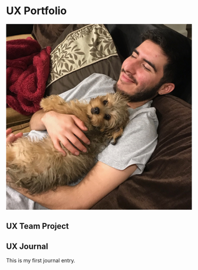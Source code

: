 # UX Portfolio
![a young person with facial hair reclining on a sofa while lovingly holding a small brown puppy](https://raw.githubusercontent.com/UsabilityEngineering/uxportfolio-dlopez77-csuchico/master/assets/danny_holding_pup.jpeg "a young person with facial hair reclining on a sofa while lovingly holding a small brown puppy")

## UX Team Project


## UX Journal

This is my first journal entry.
